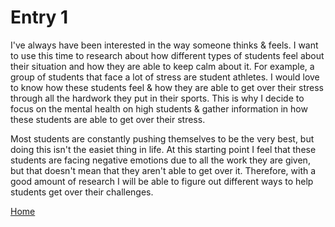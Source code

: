 # Entry 1

  I've always have been interested in the way someone thinks & feels.  I want to use this time to research about how different types of students feel about their situation and how they are able to keep calm about it.  For example, a group of students that face a lot of stress are student athletes. I would love to know how these students feel & how they are able to get over their stress through all the hardwork they put in their sports. This is why I decide to focus on the mental health on high students & gather information in how these students are able to get over their stress.

  Most students are constantly pushing themselves to be the very best, but doing this isn't the easiet thing in life.  At this starting point I feel that these students are facing negative emotions due to all the work they are given, but that doesn't mean that they aren't able to get over it.  Therefore, with a good amount of research I will be able to figure out different ways to help students get over their challenges.


[Home](../README.md)
